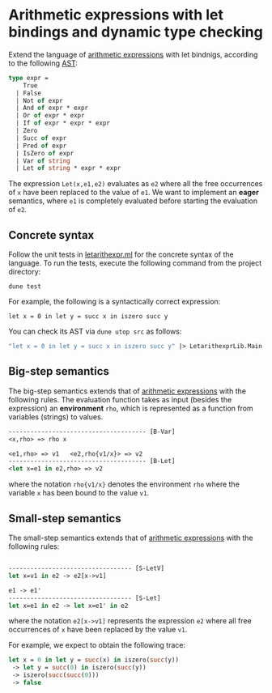 # Arithmetic expressions with let bindings and dynamic type checking

Extend the language of [arithmetic expressions](../arithexpr) with let bindnigs, according to the following [AST](src/ast.ml):
```ocaml
type expr =
    True
  | False
  | Not of expr
  | And of expr * expr
  | Or of expr * expr
  | If of expr * expr * expr
  | Zero
  | Succ of expr
  | Pred of expr
  | IsZero of expr
  | Var of string     
  | Let of string * expr * expr
```

The expression `Let(x,e1,e2)` evaluates as `e2` where all the free occurrences of `x` have been replaced to the value of `e1`. We want to implement an **eager** semantics, where `e1` is completely evaluated before starting the evaluation of `e2`.


## Concrete syntax 

Follow the unit tests in [letarithexpr.ml](test/lwrarithexpr.ml) for the concrete syntax of the language. 
To run the tests, execute the following command from the project directory:
```
dune test
```
For example, the following is a syntactically correct expression:
```
let x = 0 in let y = succ x in iszero succ y
```
You can check its AST via `dune utop src` as follows:
```ocaml
"let x = 0 in let y = succ x in iszero succ y" |> LetarithexprLib.Main.parse;;
```


## Big-step semantics

The big-step semantics extends that of [arithmetic expressions](../arithexpr#big-step-semantics) with the following rules.
The evaluation function takes as input (besides the expression) an **environment** `rho`, which is represented as a function from variables (strings) to values.
```ocaml
-------------------------------------- [B-Var]
<x,rho> => rho x

<e1,rho> => v1   <e2,rho{v1/x}> => v2
-------------------------------------- [B-Let]
<let x=e1 in e2,rho> => v2
```
where the notation `rho{v1/x}` denotes the environment `rho` where the variable `x` has been bound to the value `v1`.


## Small-step semantics

The small-step semantics extends that of [arithmetic expressions](../arithexpr#small-step-semantics) with the following rules:
```ocaml

---------------------------------- [S-LetV]
let x=v1 in e2 -> e2[x->v1]

e1 -> e1'
---------------------------------- [S-Let]
let x=e1 in e2 -> let x=e1' in e2
```
where the notation `e2[x->v1]` represents the expression `e2` where all free occurrences of `x` have been replaced by the value `v1`.

For example, we expect to obtain the following trace:
```ocaml
let x = 0 in let y = succ(x) in iszero(succ(y))
 -> let y = succ(0) in iszero(succ(y))
 -> iszero(succ(succ(0)))
 -> false
```
